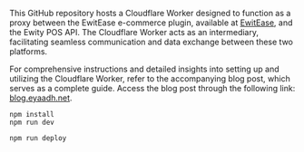 This GitHub repository hosts a Cloudflare Worker designed to function as a proxy between the EwitEase e-commerce plugin, available at [EwitEase](https://github.com/eyaadh/EwitEase), and the Ewity POS API. The Cloudflare Worker acts as an intermediary, facilitating seamless communication and data exchange between these two platforms.

For comprehensive instructions and detailed insights into setting up and utilizing the Cloudflare Worker, refer to the accompanying blog post, which serves as a complete guide. Access the blog post through the following link: [blog.eyaadh.net](blog.eyaadh.net).

```
npm install
npm run dev
```

```
npm run deploy
```
